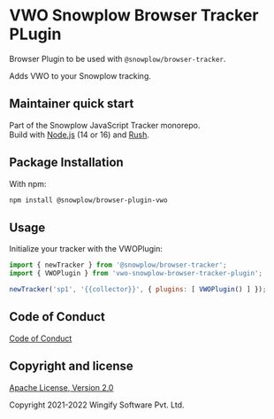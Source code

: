 # VWO Snowplow Browser Tracker PLugin

Browser Plugin to be used with `@snowplow/browser-tracker`.

Adds VWO to your Snowplow tracking.

## Maintainer quick start

Part of the Snowplow JavaScript Tracker monorepo.  
Build with [Node.js](https://nodejs.org/en/) (14 or 16) and [Rush](https://rushjs.io/).

## Package Installation

With npm:

```bash
npm install @snowplow/browser-plugin-vwo
```

## Usage

Initialize your tracker with the VWOPlugin:

```js
import { newTracker } from '@snowplow/browser-tracker';
import { VWOPlugin } from 'vwo-snowplow-browser-tracker-plugin';

newTracker('sp1', '{{collector}}', { plugins: [ VWOPlugin() ] }); 
```
## Code of Conduct

[Code of Conduct](https://github.com/wingify/vwo-snowplow-browser-tracker-plugin/blob/master/CODE_OF_CONDUCT.md)

## Copyright and license

[Apache License, Version 2.0](https://github.com/wingify/vwo-snowplow-browser-tracker-plugin/blob/master/LICENSE)

Copyright 2021-2022 Wingify Software Pvt. Ltd.
